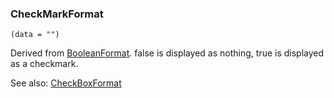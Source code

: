 ### CheckMarkFormat

``` suneido
(data = "")
```

Derived from [BooleanFormat](<BooleanFormat.md>). false is displayed as nothing, true is displayed as a checkmark.

See also: 
[CheckBoxFormat](<CheckBoxFormat.md>)